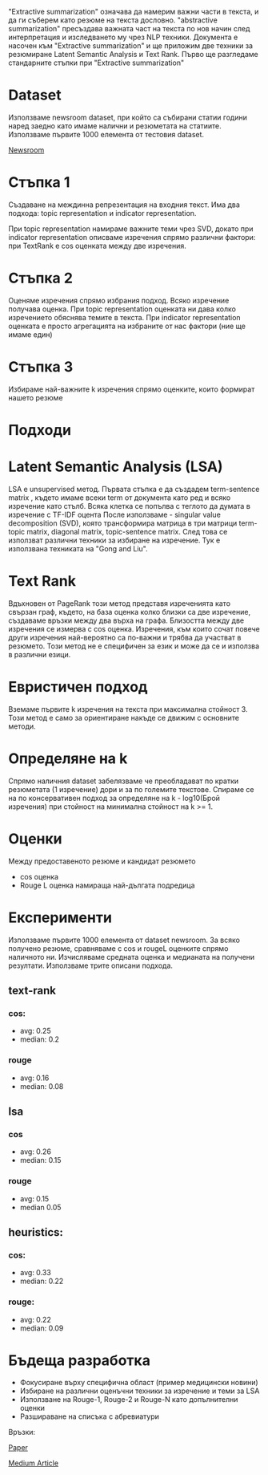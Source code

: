 "Extractive summarization" oзначава да намерим важни части в текста, 
и да ги съберем като резюме на текста дословно. "abstractive summarization" 
пресъздава важната част на текста по нов начин след интерпретация 
и изследването му чрез NLP техники. Документа е насочен към 
"Extractive summarization" и ще приложим две техники за резюмиране
Latent Semantic Analysis и Text Rank. Първо ще разгледаме стандарните 
стъпки при "Extractive summarization"

# Dataset 

Използваме newsroom dataset, при който са събирани статии години наред 
заедно като имаме налични и резюметата на статиите. Използваме първите 
1000 елемента oт тестовия dataset.

[Newsroom](https://github.com/lil-lab/newsroom)

# Стъпка 1

Създаване на междинна репрезентация на входния текст. 
Има два подхода: topic representation и indicator representation.

При topic representation намираме важните теми чрез SVD, 
докато при indicator representation oписваме изречения спрямо 
различни фактори: при TextRank е cos оценката между две изречения.

# Стъпка 2
Оценяме изречения спрямо избрания подход. Всяко изречение получава оценка. 
При topic representation оценката ни дава колко изречението обяснява 
темите в текста. При indicator representation оценката е просто 
агрегацията на избраните от нас фактори (ние ще имаме един)

# Стъпка 3
Избираме най-важните k изречения спрямо оценките, които формират нашето резюме

# Подходи

# Latent Semantic Analysis (LSA)

LSA e unsupervised метод. Първата стъпка е да създадем term-sentence matrix , 
където имаме всеки term от документа като ред и всяко изречение като стълб. 
Всяка клетка се попълва с теглото да думата в изречение с TF-IDF оцента 
После използваме - singular value decomposition (SVD), която трансформира
матрица в три матрици term-topic matrix, diagonal matrix, topic-sentence matrix. 
След това се използват различни техники за избиране на изречение. Тук е използвана 
техниката на "Gong and Liu".

# Теxt Rank

Вдъхновен от PageRank този метод представя изреченията като свързан граф, 
където, на база оценка колко близки са две изречение, създаваме връзки 
между два върха на графа. Близостта между две изречения се измерва с cos оценка.
Изречения, към които сочат повече други изречения най-вероятно са по-важни и 
трябва да участват в резюмето. Този метод не е специфичен за език и може да се 
и използва в различни езици.

# Eвристичен подход 

Вземаме първите k изречения на текста при максимална стойност 3. 
Този метод е само за ориентиране накъде се движим с основните методи.

# Oпределяне на k 

Спрямо наличния dataset забелязваме че преобладават по кратки резюметата 
(1 изречение) дори и за по големите текстове. Спираме се на по консервативен 
подход за определяне на k - log10(Брой изречения) при стойност на 
минимална стойност на k >= 1.

# Оценки
Между предоставеното резюме и кандидат резюмето
- cos oценка
- Rouge L оценка намираща най-дългата подредица

# Eксперименти

Използваме първите 1000 елемента от dataset newsroom. 
За всяко получено резюме, сравняваме с cos и rougeL оценките 
спрямо наличното ни. Изчисляваме средната оценка и медианата на получени резултати.  Използваме трите описани подхода.

## text-rank

### cos:
- avg: 0.25
- median: 0.2

### rouge
- avg: 0.16
- median: 0.08

## lsa

### cos
- avg: 0.26
- median: 0.15

### rouge
- avg: 0.15
- median 0.05

## heuristics:

### cos:
- avg: 0.33
- median: 0.22

### rouge:
- avg: 0.22
- median: 0.09

# Бъдеща разработка

- Фокусиране върху специфична област (пример медицински новини)
- Избиране на различни оценъчни техники за изречение и теми за LSA
- Използване на Rouge-1, Rouge-2 и Rouge-N като допълнителни оценки
- Разшираване на списъка с абревиатури

Връзки:

[Paper](https://www.researchgate.net/publication/220195824_Text_summarization_using_Latent_Semantic_Analysis)

[Medium Article](https://medium.com/sciforce/towards-automatic-text-summarization-extractive-methods-e8439cd54715)